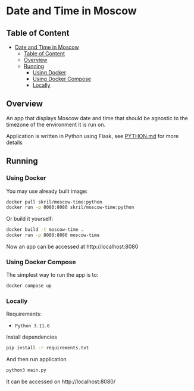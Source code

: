 # Date and Time in Moscow

## Table of Content

<!--toc:start-->
- [Date and Time in Moscow](#date-and-time-in-moscow)
  - [Table of Content](#table-of-content)
  - [Overview](#overview)
  - [Running](#running)
    - [Using Docker](#using-docker)
    - [Using Docker Compose](#using-docker-compose)
    - [Locally](#locally)
<!--toc:end-->

## Overview

An app that displays Moscow date and time that should be agnostic to the
timezone of the environment it is run on.

Application is written in Python using Flask, see [PYTHON.md](./PYTHON.md) for
more details

## Running

### Using Docker

You may use already built image:

```sh
docker pull skril/moscow-time:python
docker run -p 8080:8080 skril/moscow-time:python
```

Or build it yourself:

```sh
docker build -t moscow-time .
docker run -p 8080:8080 moscow-time
```

Now an app can be accessed at http://localhost:8080

### Using Docker Compose

The simplest way to run the app is to:

```sh
docker compose up
```

### Locally

Requirements:

- `Python 3.11.6`

Install dependencies

```bash
pip install -r requirements.txt
```

And then run application

```bash
python3 main.py
```

It can be accessed on http://localhost:8080/
